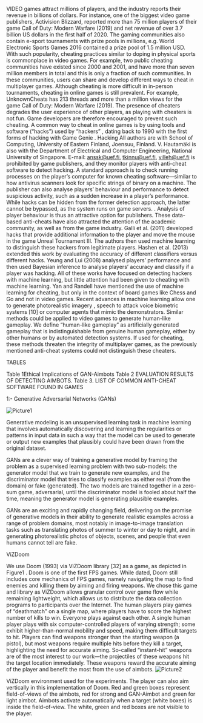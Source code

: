 VIDEO games attract millions of players, and the industry reports their revenue in billions of dollars. For instance, one of the biggest video game publishers, Activision Blizzard, reported more than 75 million players of their game Call of Duty: Modern Warfare (2019) and net revenue of over 3.7 billion US dollars in the first half of 2020. The gaming communities also contain e-sport tournaments with prize pools in millions, e.g. World Electronic Sports Games 2016 contained a prize pool of 1.5 million USD. With such popularity, cheating practices similar to doping in physical sports is commonplace in video games. For example, two public cheating communities have existed since 2000 and 2001, and have more than seven million members in total  and this is only a fraction of such communities. In these communities, users can share and develop different ways to cheat in multiplayer games. Although cheating is more difficult in in-person tournaments, cheating in online games is still prevalent. For example, UnknownCheats has 213 threads and more than a million views for the game Call of Duty: Modern Warfare (2019). The presence of cheaters degrades the user experience of other players, as playing with cheaters is not fun. Game developers are therefore encouraged to prevent such cheating. A common way to cheat in online games is by using tools and software (“hacks”) used by “hackers” , dating back to 1990 with the first forms of hacking with Game Genie . Hacking All authors are with School of Computing, University of Eastern Finland, Joensuu, Finland. V. Hautamäki is also with the Department of Electrical and Computer Engineering, National University of Singapore. E-mail: anssk@uef.fi, tkinnu@uef.fi, villeh@uef.fi is prohibited by game publishers, and they monitor players with anti-cheat software to detect hacking. A standard approach is to check running processes on the player’s computer for known cheating software—similar to how antivirus scanners look for specific strings of binary on a machine. The publisher can also analyse players’ behaviour and performance to detect suspicious activity, such as a sudden increase in a player’s performance. While hacks can be hidden from the former detection approach, the latter cannot be bypassed, as the system runs on game servers.
. Analysis of player behaviour is thus an attractive option for publishers. These data-based anti-cheats have also attracted the attention of the academic community, as well as from the game industry. Galli et al. (2011) developed hacks that provide additional information to the player and move the mouse in the game Unreal Tournament III. The authors then used machine learning to distinguish these hackers from legitimate players. Hashen et al. (2013)  extended this work by evaluating the accuracy of different classifiers versus different hacks. Yeung and Lui (2008) analysed players’ performance and then used Bayesian inference to analyse players’ accuracy and classify if a player was hacking.
All of these works have focused on detecting hackers with machine learning, but little attention had been given to cheating with machine learning. Yan and Randell have mentioned the use of machine learning for cheating, but only in the context of board games like Chess and Go and not in video games. Recent advances in machine learning allow one to generate photorealistic imagery , speech to attack voice biometric systems [10] or computer agents that mimic the demonstrators. Similar methods could be applied to video games to generate human-like gameplay. We define “human-like gameplay” as artificially generated gameplay that is indistinguishable from genuine human gameplay, either by other humans or by automated detection systems. If used for cheating, these methods threaten the integrity of multiplayer games, as the previously mentioned anti-cheat systems could not distinguish these cheaters.

 TABLES

Table 1Ethical Implications of GAN-Aimbots
Table 2 EVALUATION RESULTS OF DETECTING AIMBOTS.
Table 3. LIST OF COMMON ANTI-CHEAT SOFTWARE FOUND IN GAMES

1:-  Generative Adversarial Networks (GANs)


![Picture1](https://github.com/user-attachments/assets/413a6122-c360-45eb-a3a8-c4c0406040af)

Generative modeling is an unsupervised learning task in machine learning that involves automatically discovering and learning the regularities or patterns in input data in such a way that the model can be used to generate or output new examples that plausibly could have been drawn from the original dataset.

GANs are a clever way of training a generative model by framing the problem as a supervised learning problem with two sub-models: the generator model that we train to generate new examples, and the discriminator model that tries to classify examples as either real (from the domain) or fake (generated). The two models are trained together in a zero-sum game, adversarial, until the discriminator model is fooled about half the time, meaning the generator model is generating plausible examples.

GANs are an exciting and rapidly changing field, delivering on the promise of generative models in their ability to generate realistic examples across a range of problem domains, most notably in image-to-image translation tasks such as translating photos of summer to winter or day to night, and in generating photorealistic photos of objects, scenes, and people that even humans cannot tell are fake.

ViZDoom

We use Doom (1993) via ViZDoom library [32] as a game, as depicted in Figure1 . Doom is one of the first FPS games. While dated, Doom still includes core mechanics of FPS games, namely navigating the map to find enemies and killing them by aiming and firing weapons. We chose this game and library as ViZDoom allows granular control over game flow while remaining lightweight, which allows us to distribute the data collection programs to participants over the Internet. The human players play games of “deathmatch” on a single map, where players have to score the highest number of kills to win. Everyone plays against each other. A single human player plays with six computer-controlled players of varying strength; some exhibit higher-than-normal mobility and speed, making them difficult targets to hit. Players can find weapons stronger than the starting weapon (a pistol), but most weapons require multiple hits before they kill a target, highlighting the need for accurate aiming. So-called “instant-hit” weapons are of the most interest to our work—the projectiles of these weapons hit the target location immediately. These weapons reward the accurate aiming of the player and benefit the most from the use of aimbots.
![Picture2](https://github.com/user-attachments/assets/a90caf50-a813-4056-bb87-697449bfb130)

ViZDoom environment used for the experiments. The player can also aim vertically in this implementation of Doom. Red and green boxes represent field-of-views of the aimbots, red for strong and GAN-Aimbot and green for light aimbot. Aimbots activate automatically when a target (white boxes) is inside the field-of-view. The white, green and red boxes are not visible to the player. 



